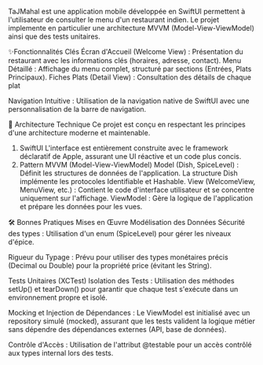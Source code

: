 TaJMahal est une application mobile développée en SwiftUI permettent à l'utilisateur de consulter le menu d'un restaurant indien. 
Le projet implemente en particulier une architecture MVVM (Model-View-ViewModel) ainsi que des tests unitaires.

✨Fonctionnalités Clés
Écran d'Accueil (Welcome View) : Présentation du restaurant avec les informations clés (horaires, adresse, contact).
Menu Détaillé : Affichage du menu complet, structuré par sections (Entrées, Plats Principaux).
Fiches Plats (Detail View) : Consultation des détails de chaque plat

Navigation Intuitive : Utilisation de la navigation native de SwiftUI avec une personnalisation de la barre de navigation.

🧱 Architecture Technique
Ce projet est conçu en respectant les principes d'une architecture moderne et maintenable.
1. SwiftUI
L'interface est entièrement construite avec le framework déclaratif de Apple, assurant une UI réactive et un code plus concis.
2. Pattern MVVM (Model-View-ViewModel)
Model (Dish, SpiceLevel) : Définit les structures de données de l'application. La structure Dish implémente les protocoles Identifiable et Hashable.
View (WelcomeView, MenuView, etc.) : Contient le code d'interface utilisateur et se concentre uniquement sur l'affichage.
ViewModel : Gère la logique de l'application et prépare les données pour les vues.

🛠️ Bonnes Pratiques Mises en Œuvre
Modélisation des Données
Sécurité des types : Utilisation d'un enum (SpiceLevel) pour gérer les niveaux d'épice.

Rigueur du Typage : Prévu pour utiliser des types monétaires précis (Decimal ou Double) pour la propriété price (évitant les String).

Tests Unitaires (XCTest)
Isolation des Tests : Utilisation des méthodes setUp() et tearDown() pour garantir que chaque test s'exécute dans un environnement propre et isolé.

Mocking et Injection de Dépendances : Le ViewModel est initialisé avec un repository simulé (mocked), assurant que les tests valident la logique métier sans dépendre des dépendances externes (API, base de données).

Contrôle d'Accès : Utilisation de l'attribut @testable pour un accès contrôlé aux types internal lors des tests.
